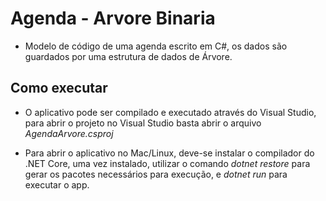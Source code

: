 Agenda - Arvore Binaria
=======================

- Modelo de código de uma agenda escrito em C#, os dados são guardados por uma estrutura de dados de Árvore.

Como executar
-------------

- O aplicativo pode ser compilado e executado através do Visual Studio, para abrir o projeto no Visual Studio basta abrir o arquivo *AgendaArvore.csproj*

- Para abrir o aplicativo no Mac/Linux, deve-se instalar o compilador do .NET Core, uma vez instalado, utilizar o comando *dotnet restore* para gerar os pacotes necessários para execução, e *dotnet run* para executar o app.